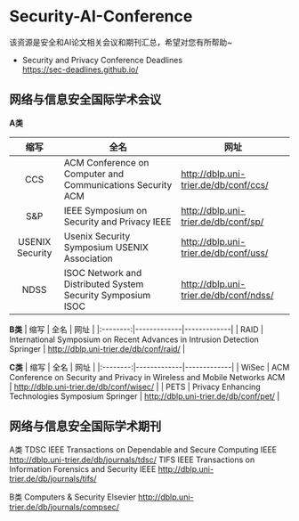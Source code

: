 # Security-AI-Conference
该资源是安全和AI论文相关会议和期刊汇总，希望对您有所帮助~


- Security and Privacy Conference Deadlines <br />
https://sec-deadlines.github.io/


## 网络与信息安全国际学术会议

**A类**

| 缩写 |  全名   |  网址   |
|:--------:|-------------|-------------|
| CCS | ACM Conference on Computer and Communications Security ACM | http://dblp.uni-trier.de/db/conf/ccs/  |
| S&P | IEEE Symposium on Security and Privacy IEEE | http://dblp.uni-trier.de/db/conf/sp/  |
| USENIX Security | Usenix Security Symposium USENIX Association | http://dblp.uni-trier.de/db/conf/uss/ |
| NDSS | ISOC Network and Distributed System Security Symposium ISOC | http://dblp.uni-trier.de/db/conf/ndss/ |

**B类**
| 缩写 |  全名   |  网址   |
|:--------:|-------------|-------------|
| RAID | International Symposium on Recent Advances in Intrusion Detection Springer | http://dblp.uni-trier.de/db/conf/raid/ |

**C类**
| 缩写 |  全名   |  网址   |
|:--------:|-------------|-------------|
| WiSec | ACM Conference on Security and Privacy in Wireless and Mobile Networks ACM | http://dblp.uni-trier.de/db/conf/wisec/ |
| PETS | Privacy Enhancing Technologies Symposium Springer | http://dblp.uni-trier.de/db/conf/pet/ |


## 网络与信息安全国际学术期刊

A类
TDSC IEEE Transactions on Dependable and Secure Computing IEEE http://dblp.uni-trier.de/db/journals/tdsc/
TIFS IEEE Transactions on Information Forensics and Security IEEE http://dblp.uni-trier.de/db/journals/tifs/

B类
Computers & Security Elsevier http://dblp.uni-trier.de/db/journals/compsec/



